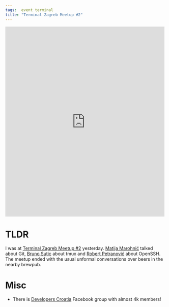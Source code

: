 ```yaml
---
tags:  event terminal
title: "Terminal Zagreb Meetup #2"
---
```

<iframe src="https://www.facebook.com/plugins/post.php?href=https%3A%2F%2Fwww.facebook.com%2Fmedia%2Fset%2F%3Fset%3Da.10153749300552290.1073741847.735252289%26type%3D3&width=500" width="500" height="597" style="border:none;overflow:hidden" scrolling="no" frameborder="0" allowTransparency="true"></iframe>

# TLDR

I was at [Terminal Zagreb Meetup #2](http://www.meetup.com/terminal-zg/events/218693179/) yesterday. [Matija Marohnić](https://twitter.com/silvenon) talked about Git, [Bruno Sutic](https://twitter.com/brunosutic) about tmux and [Robert Petranović](https://github.com/rpetrano) about OpenSSH. The meetup ended with the usual unformal conversations over beers in the nearby brewpub.

# Misc

- There is [Developers Croatia](https://www.facebook.com/groups/devhr/) Facebook group with almost 4k members!
